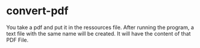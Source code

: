 # convert-pdf
You take a pdf and put it in the ressources file. 
After running the program, a text file with the same name will be  created.
It will have the content of that PDF File.
